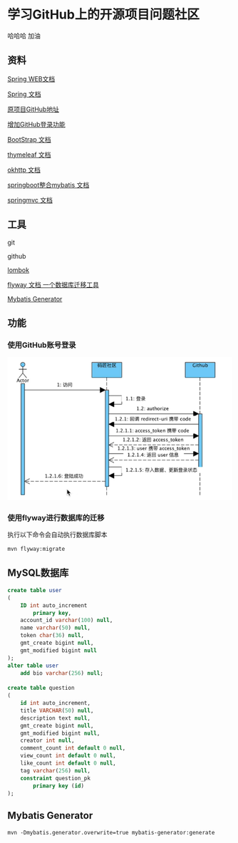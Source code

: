 # 学习GitHub上的开源项目问题社区
哈哈哈 加油

## 资料
[Spring WEB文档](https://spring.io/guides/gs/serving-web-content/)

[Spring 文档](https://spring.io/guides)

[原项目GitHub地址](https://github.com/codedrinker/community)

[增加GitHub登录功能](https://docs.github.com/en/developers/apps/building-oauth-apps)

[BootStrap 文档](https://v3.bootcss.com/getting-started/)

[thymeleaf 文档](https://www.thymeleaf.org/index.html)

[okhttp 文档](https://square.github.io/okhttp/)

[springboot整合mybatis 文档](https://mybatis.org/spring-boot-starter/mybatis-spring-boot-autoconfigure/)

[springmvc 文档](https://docs.spring.io/spring-framework/docs/current/reference/html/web.html#mvc)
## 工具
git

github

[lombok](https://projectlombok.org/features/all)

[flyway 文档 一个数据库迁移工具](https://flywaydb.org/documentation/getstarted/firststeps/maven)

[Mybatis Generator](http://mybatis.org/generator/index.html)

## 功能
### 使用GitHub账号登录
![img.png](img.png)

### 使用flyway进行数据库的迁移
执行以下命令会自动执行数据库脚本
```shell
mvn flyway:migrate
```

## MySQL数据库
```sql
create table user
(
	ID int auto_increment
		primary key,
	account_id varchar(100) null,
	name varchar(50) null,
	token char(36) null,
	gmt_create bigint null,
	gmt_modified bigint null
);
alter table user
    add bio varchar(256) null;

create table question
(
    id int auto_increment,
    title VARCHAR(50) null,
    description text null,
    gmt_create bigint null,
    gmt_modified bigint null,
    creator int null,
    comment_count int default 0 null,
    view_count int default 0 null,
    like_count int default 0 null,
    tag varchar(256) null,
    constraint question_pk
        primary key (id)
);
```

## Mybatis Generator
```shell
mvn -Dmybatis.generator.overwrite=true mybatis-generator:generate
```